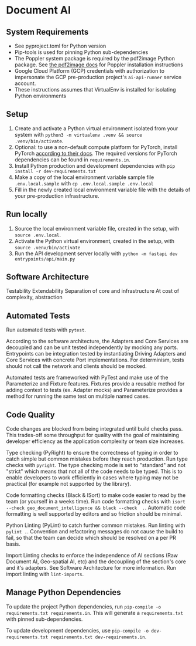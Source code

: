 # Document AI

## System Requirements
* See pyproject.toml for Python version
* Pip-tools is used for pinning Python sub-dependencies
* The Poppler system package is required by the pdf2image Python package. See [the pdf2image docs](https://pdf2image.readthedocs.io/en/latest/installation.html) for Poppler installation instructions
* Google Cloud Platform (GCP) credentials with authorization to impersonate the GCP pre-production project's `ai-api-runner` service account.
* These instructions assumes that VirtualEnv is installed for isolating Python environments

## Setup
1.  Create and activate a Python virtual environment isolated from your system with
`python3 -m virtualenv .venv && source .venv/bin/activate`.
2. Optional: to use a non-default compute platform for PyTorch, install PyTorch [according to their docs](https://pytorch.org/get-started/locally/). The required versions for PyTorch dependencies can be found in `requirements.in`.
3. Install Python production and development dependencies with `pip install -r dev-requirements.txt`
4. Make a copy of the local environment variable sample file `.env.local.sample` with `cp .env.local.sample .env.local`
5. Fill in the newly created local environment variable file with the details of your pre-production infrastructure.

## Run locally
1. Source the local environment variable file, created in the setup, with `source .env.local`.
2. Activate the Python virtual environment, created in the setup, with `source .venv/bin/activate`
3. Run the API development server locally with `python -m fastapi dev entrypoints/api/main.py`

## Software Architecture
Testability
Extendability
Separation of core and infrastructure
At cost of complexity, abstraction

## Automated Tests
Run automated tests with `pytest`.

According to the software architecture, the Adapters and Core Services are decoupled and can be unit tested independently by mocking any ports. Entrypoints can be integration tested by instantiating Driving Adapters and Core Services with concrete Port implementations. For determinism, tests should not call the network and clients should be mocked.

Automated tests are frameworked with PyTest and make use of the Parameterize and Fixture features. Fixtures provide a reusable method for adding context to tests (ex. Adapter mocks) and Parameterize provides a method for running the same test on multiple named cases.



## Code Quality
Code changes are blocked from being integrated until build checks pass. This trades-off some throughput for quality with the goal of maintaining developer efficiency as the application complexity or team size increases.

Type checking (PyRight) to ensure the correctness of typing in order to catch simple but common mistakes before they reach production. Run type checks with `pyright`. The type checking mode is set to "standard" and not "strict" which means that not all of the code needs to be typed. This is to enable developers to work efficiently in cases where typing may not be practical (for example not supported by the library).

Code formatting checks (Black & ISort) to make code easier to read by the team (or yourself in a weeks time). Run code formatting checks with `isort --check geo_document_intelligence && black --check  .`. Automatic code formatting is well supported by editors and so friction should be minimal.

Python Linting (PyLint)  to catch further common mistakes. Run linting with `pylint .`. Convention and refactoring messages do not cause the build to fail, so that the team can decide which should be resolved on a per PR basis.

Import Linting checks to enforce the independence of AI sections (Raw Document AI, Geo-spatial AI, etc) and the decoupling of the section's core and it's adapters. See Software Architecture for more information. Run import linting with `lint-imports`.


## Manage Python Dependencies
To update the project Python dependencies, run `pip-compile -o requirements.txt requirements.in`. This will generate a `requirements.txt` with pinned sub-dependencies.

To update development dependencies, use `pip-compile -o dev-requirements.txt requirements.txt dev-requirements.in`.